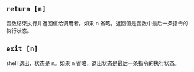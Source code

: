 
## `return [n]`

函数结束执行并返回值给调用者。如果 n 省略，返回值是函数中最后一条指令的执行状态。

## `exit [n]`

shell 退出，状态是 n。如果 n 省略，退出状态是最后一条指令的执行状态。

